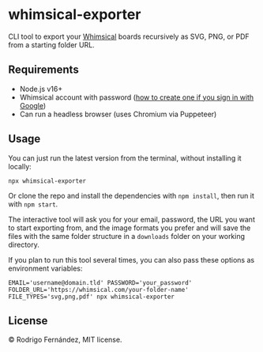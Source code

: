# whimsical-exporter

CLI tool to export your [Whimsical](https://whimsical.com) boards recursively as SVG, PNG, or PDF from a starting folder URL.

## Requirements

- Node.js v16+
- Whimsical account with password ([how to create one if you sign in with Google](https://help.whimsical.com/article/582-how-to-change-or-reset-your-password))
- Can run a headless browser (uses Chromium via Puppeteer)

## Usage

You can just run the latest version from the terminal, without installing it locally:

```shell
npx whimsical-exporter
```

Or clone the repo and install the dependencies with `npm install`, then run it with `npm start`.

The interactive tool will ask you for your email, password, the URL you want to start exporting from, and the image formats you prefer and will save the files with the same folder structure in a `downloads` folder on your working directory.

If you plan to run this tool several times, you can also pass these options as environment variables:

```
EMAIL='username@domain.tld' PASSWORD='your_password' FOLDER_URL='https://whimsical.com/your-folder-name' FILE_TYPES='svg,png,pdf' npx whimsical-exporter
```

## License

© Rodrigo Fernández, MIT license.
